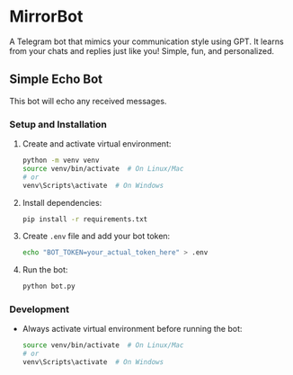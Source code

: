 # MirrorBot
A Telegram bot that mimics your communication style using GPT. It learns from your chats and replies just like you! Simple, fun, and personalized.

## Simple Echo Bot

This bot will echo any received messages.

### Setup and Installation

1. Create and activate virtual environment:
    ```sh
    python -m venv venv
    source venv/bin/activate  # On Linux/Mac
    # or
    venv\Scripts\activate  # On Windows
    ```

2. Install dependencies:
    ```sh
    pip install -r requirements.txt
    ```

3. Create `.env` file and add your bot token:
    ```sh
    echo "BOT_TOKEN=your_actual_token_here" > .env
    ```

4. Run the bot:
    ```sh
    python bot.py
    ```

### Development

- Always activate virtual environment before running the bot:
    ```sh
    source venv/bin/activate  # On Linux/Mac
    # or
    venv\Scripts\activate  # On Windows
    ```
